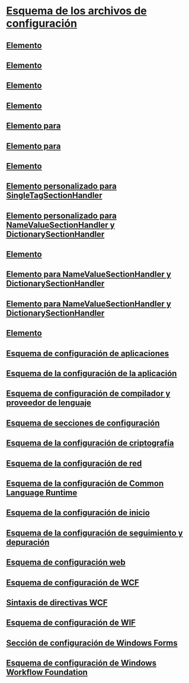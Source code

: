 # [Esquema de los archivos de configuración](index.md)
## [Elemento <configuration>](configuration-element.md)
## [Elemento <assemblyBinding>](assemblybinding-element-for-configuration.md)
## [Elemento <linkedConfiguration>](linkedconfiguration-element.md)
## [Elemento <configSections>](configsections-element-for-configuration.md)
## [<clear> Elemento para <configSections>](clear-element-for-configsections.md)
## [<remove> Elemento para <configSections>](remove-element-for-configsections.md)
## [Elemento <sectionGroup>](sectiongroup-element-for-configsections.md)
## [Elemento personalizado para SingleTagSectionHandler](custom-element-1.md)
## [Elemento personalizado para NameValueSectionHandler y DictionarySectionHandler](custom-element-2.md)
## [Elemento <add>](add-element-for-custom-2.md)
## [<clear>Elemento para NameValueSectionHandler y DictionarySectionHandler](clear-element-for-custom-2.md)
## [<remove>Elemento para NameValueSectionHandler y DictionarySectionHandler](remove-element-for-custom-2.md)
## [Elemento <section>](section-element.md)
## [Esquema de configuración de aplicaciones](appsettings/)
## [Esquema de la configuración de la aplicación](application-settings-schema.md)
## [Esquema de configuración de compilador y proveedor de lenguaje](compiler/)
## [Esquema de secciones de configuración](configuration-sections-schema.md)
## [Esquema de la configuración de criptografía](cryptography/)
## [Esquema de la configuración de red](network/)
## [Esquema de la configuración de Common Language Runtime](runtime/)
## [Esquema de la configuración de inicio](startup/)
## [Esquema de la configuración de seguimiento y depuración](trace-debug/)
## [Esquema de configuración web](web/)
## [Esquema de configuración de WCF](wcf/)
## [Sintaxis de directivas WCF](wcf-directive/)
## [Esquema de configuración de WIF](windows-identity-foundation/)
## [Sección de configuración de Windows Forms](winforms/)
## [Esquema de configuración de Windows Workflow Foundation](windows-workflow-foundation/)
